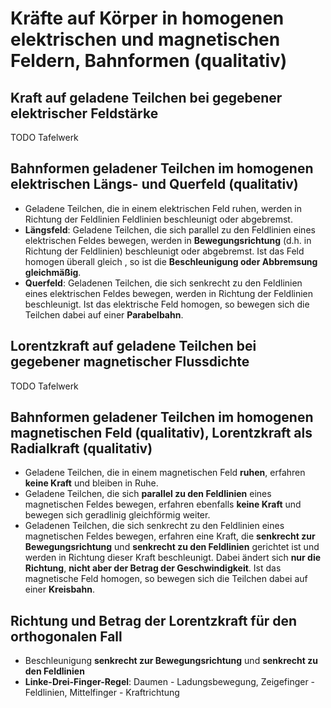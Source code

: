 # Kräfte auf Körper in homogenen elektrischen und magnetischen Feldern, Bahnformen (qualitativ)

## Kraft auf geladene Teilchen bei gegebener elektrischer Feldstärke

TODO Tafelwerk

## Bahnformen geladener Teilchen im homogenen elektrischen Längs- und Querfeld (qualitativ)

- Geladene Teilchen, die in einem elektrischen Feld ruhen, werden in Richtung der Feldlinien Feldlinien beschleunigt oder abgebremst.
- **Längsfeld**: Geladene Teilchen, die sich parallel zu den Feldlinien eines elektrischen Feldes bewegen, werden in **Bewegungsrichtung** (d.h. in Richtung der Feldlinien) beschleunigt oder abgebremst. Ist das Feld homogen überall gleich , so ist die **Beschleunigung oder Abbremsung gleichmäßig**.
- **Querfeld**: Geladenen Teilchen, die sich senkrecht zu den Feldlinien eines elektrischen Feldes bewegen, werden in Richtung der Feldlinien beschleunigt. Ist das elektrische Feld homogen, so bewegen sich die Teilchen dabei auf einer **Parabelbahn**.

## Lorentzkraft auf geladene Teilchen bei gegebener magnetischer Flussdichte

TODO Tafelwerk

## Bahnformen geladener Teilchen im homogenen magnetischen Feld (qualitativ), Lorentzkraft als Radialkraft (qualitativ)

- Geladene Teilchen, die in einem magnetischen Feld **ruhen**, erfahren **keine Kraft** und bleiben in Ruhe.
- Geladene Teilchen, die sich **parallel zu den Feldlinien** eines magnetischen Feldes bewegen, erfahren ebenfalls **keine Kraft** und bewegen sich geradlinig gleichförmig weiter.
- Geladenen Teilchen, die sich senkrecht zu den Feldlinien eines magnetischen Feldes bewegen, erfahren eine Kraft, die **senkrecht zur Bewegungsrichtung** und **senkrecht zu den Feldlinien** gerichtet ist und werden in Richtung dieser Kraft beschleunigt. Dabei ändert sich **nur die Richtung**, **nicht aber der Betrag der Geschwindigkeit**. Ist das magnetische Feld homogen, so bewegen sich die Teilchen dabei auf einer **Kreisbahn**.

## Richtung und Betrag der Lorentzkraft für den orthogonalen Fall

- Beschleunigung **senkrecht zur Bewegungsrichtung** und **senkrecht zu den Feldlinien**
- **Linke-Drei-Finger-Regel**: Daumen - Ladungsbewegung, Zeigefinger - Feldlinien, Mittelfinger - Kraftrichtung
